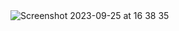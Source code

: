 <img alt="Screenshot 2023-09-25 at 16 38 35" src="https://github.com/shade40/.github/assets/66030897/cb84219f-fa28-4c44-9aed-a7cb78ec5749">
